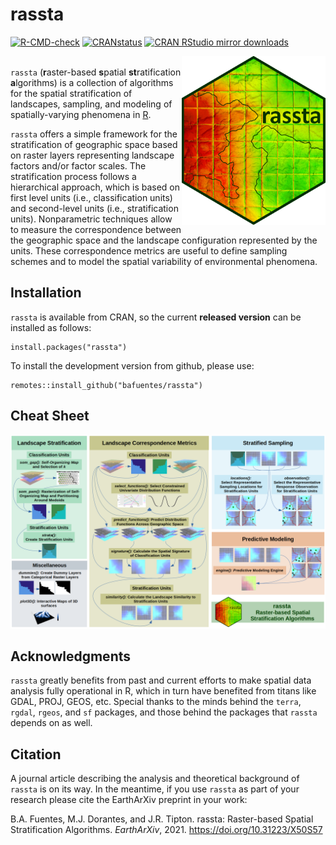 # rassta   

<!-- badges: start -->
[![R-CMD-check](https://github.com/bafuentes/rassta/workflows/R-CMD-check/badge.svg)](https://github.com/bafuentes/rassta/actions)
[![CRANstatus](https://www.r-pkg.org/badges/version/rassta)](https://cran.r-project.org/package=rassta)
[![CRAN RStudio mirror downloads](http://cranlogs.r-pkg.org/badges/rassta)](http://www.r-pkg.org/pkg/rassta)
<!-- badges: end -->

<img align="right" width="230" height="270" src="man/figures/rassta_logo.png">

 \
`rassta` (**r**aster-based **s**patial **st**ratification **a**lgorithms) is a collection of algorithms for the 
spatial stratification of landscapes, sampling, and modeling of spatially-varying phenomena 
in [R](https://www.r-project.org).

`rassta` offers a simple framework for the stratification of geographic space based on raster layers representing 
landscape factors and/or factor scales. The stratification process follows a hierarchical approach, which is based 
on first level units (i.e., classification units) and second-level units (i.e., stratification units). Nonparametric 
techniques allow to measure the correspondence between the geographic space and the landscape configuration represented 
by the units. These correspondence metrics are useful to define sampling schemes and to model the spatial variability 
of environmental phenomena.

## Installation

`rassta` is available from CRAN, so the current **released version** can be
installed as follows:
```
install.packages("rassta")
```

To install the development version from github, please use:
```
remotes::install_github("bafuentes/rassta")
```

## Cheat Sheet

<p align="center" width="100%">
    <img src="man/figures/rassta_cheatsheet.png">
    
</p>

## Acknowledgments

`rassta` greatly benefits from past and current efforts to make spatial data
analysis fully operational in R, which in turn have benefited from titans like
GDAL, PROJ, GEOS, etc. Special thanks to the minds behind the `terra`, `rgdal`,
`rgeos`, and `sf` packages, and those behind the packages that `rassta` depends
on as well.

## Citation

A journal article describing the analysis and theoretical background of `rassta`
is on its way. In the meantime, if you use `rassta` as part of your research
please cite the EarthArXiv preprint in your work:

B.A. Fuentes, M.J. Dorantes, and J.R. Tipton. rassta: Raster-based Spatial
Stratification Algorithms. *EarthArXiv*, 2021. https://doi.org/10.31223/X50S57

